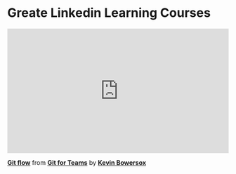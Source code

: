 <h1>Greate Linkedin Learning Courses</h1>
<div style="position:relative;height:0;padding-bottom:56.25%"><iframe width="640" height="360" src="https://www.linkedin.com/learning/embed/git-for-teams/git-flow?autoplay=false&claim=AQHZr9Da3JIh0wAAAZItsaO8qrJum9ojCQ4u4xFxL3l01-myBQoQItqBifamwcHKbJ-PruN-NuaDGbIBJ0iAFf0Tya-vjJr4uyBdSV2rqxClbCq7BdROtQejZkCliGhYXTgltEFLgfpbYlWAmW1xzf3eLRSBY1smXXy23B-bbG_GbahDjonS_MNT0XEIFunP6OPZS6qbMmEK370Hllkb8TjTsfk7fVHTGeb2aeSzRg6Ys11uixNuEBolV5PzvMcvDHaQiI3oLrfgNMU219Fyh78XAGjIBVKMfOefYxkHJkJv9--kJS-Z0QqpgXtU43yizvxQXstsWoBv4f0w-kYTFcI2MV3efqpnEjtA2FJL1pX3zNgmVwqFPWn_FdOSynfwDhTH15q8FAuGFwxoJBY6FK3h3eK8vifCsKWXfQyWTUFNmsCDtI1RJLQkyUag9TMgyjtMG5M6SVuASg8it3yN0wnBKAqN6YztD_ePkBrSUdnWRl_ZRrYkH-G-JJIxP3BOq1bUj4VTBZeRu6gdMxqaznEOtIImTsn3y36_VtJJRDlNdh-feAVhjYdz6h9bggSwgJRHb4_OrjQfPfQ_CeJU3uv2MEz_eeTnYB4iNYp-LMQxN6ZO8vMdiYe3LiEvj-DhdO3SfGqdt6TZzw4wmU6uYYbWo41sSE-vEjboX24aoyzPa_6JMA9hzcOrP0YdIu21ggvPK9RX89gSfXXxSAwKpKzZkRCJeW8oxCyRpljDPPaRxhzGqiR1x1Q4DuVzvRDuy-soPwDqSbptDxxL-ki_lyxj8R8OLkvVDHF-irrxXA4Y61g-ZUKvcCpcOgfoaPgwh0oXuzuHtauMd6k7DqmgxQ1wfqL5ALgFimhf-r_4747PIKxF5SzQAkf0mi7Cj1W4BnoJD6CR0DcbjaC4GOWrDBnGSm2LF0zpuqBdXfSqupQbSJ2rlmDthmnIHYttBU2Qbewaz3WMM_tSHnGshUctLuysJdFkzzYJULA52PXjxxjlhuRQmAfb_ADpM-LNGEMS36xub7tt8i0bCFKFMQNZ87820YksRz71ACsKlwCHFVdZhMU82eBxsifFZFL7kDZYzZfovaR4jBWo0mL8ZfxBaTbA6R0jpVYzqT6Zmp2pZ0WivpBDvb621AEjyzZCrtWye1rRFnPk91z3I6nQo7bpHVq71Kev0eLDV9rn3HP7lW8hskuwOmJkh_rbVb8HYxmN1A" mozallowfullscreen="true" webkitallowfullscreen="true" allowfullscreen="true" frameborder="0" style="position:absolute;width:100%;height:100%;left:0"></iframe></div><p><strong><a href="https://www.linkedin.com/learning/git-for-teams/git-flow?trk=embed_lil">Git flow</a></strong> from <strong><a href="https://www.linkedin.com/learning/git-for-teams?trk=embed_lil">Git for Teams</a></strong> by <strong><a href="https://www.linkedin.com/learning/instructors/kevin-bowersox?trk=embed_lil">Kevin Bowersox</a></strong></p>
